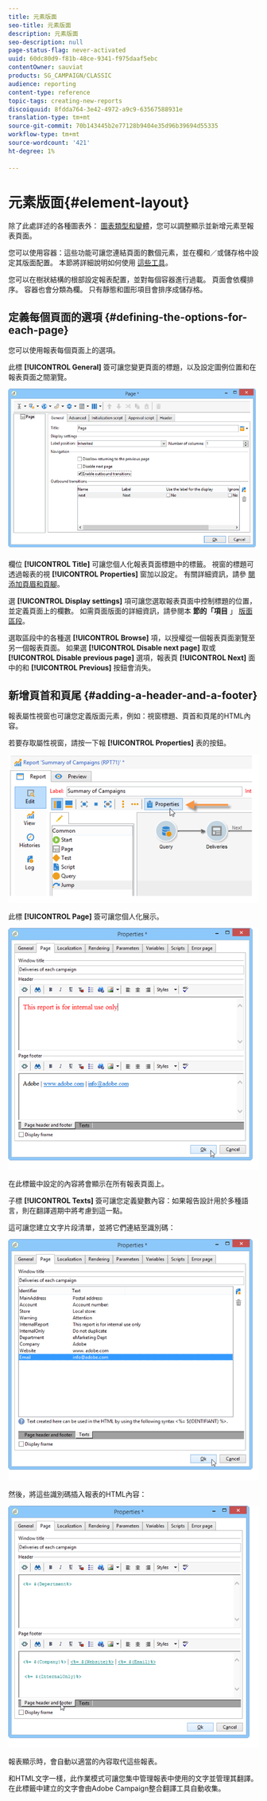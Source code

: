 ```yaml
---
title: 元素版面
seo-title: 元素版面
description: 元素版面
seo-description: null
page-status-flag: never-activated
uuid: 60dc80d9-f81b-48ce-9341-f975daaf5ebc
contentOwner: sauviat
products: SG_CAMPAIGN/CLASSIC
audience: reporting
content-type: reference
topic-tags: creating-new-reports
discoiquuid: 8fdda764-3e42-4972-a9c9-63567588931e
translation-type: tm+mt
source-git-commit: 70b143445b2e77128b9404e35d96b39694d55335
workflow-type: tm+mt
source-wordcount: '421'
ht-degree: 1%

---
```



# 元素版面{#element-layout}

除了此處詳述的各種圖表外： [圖表類型和變體](../../reporting/using/creating-a-chart.md#chart-types-and-variants)，您可以調整顯示並新增元素至報表頁面。

您可以使用容器：這些功能可讓您連結頁面的數個元素，並在欄和／或儲存格中設定其版面配置。 本節將詳細說明如何使用 [這些工具](../../web/using/defining-web-forms-layout.md#creating-containers)。

您可以在樹狀結構的根部設定報表配置，並對每個容器進行過載。 頁面會依欄排序。 容器也會分類為欄。 只有靜態和圖形項目會排序成儲存格。

## 定義每個頁面的選項 {#defining-the-options-for-each-page}

您可以使用報表每個頁面上的選項。

此標 **[!UICONTROL General]** 簽可讓您變更頁面的標題，以及設定圖例位置和在報表頁面之間瀏覽。

![](assets/s_ncs_advuser_report_wizard_022.png)

欄位 **[!UICONTROL Title]** 可讓您個人化報表頁面標題中的標籤。 視窗的標題可透過報表的視 **[!UICONTROL Properties]** 窗加以設定。 有關詳細資訊，請參 [閱添加頁眉和頁腳](#adding-a-header-and-a-footer)。

選 **[!UICONTROL Display settings]** 項可讓您選取報表頁面中控制標題的位置，並定義頁面上的欄數。 如需頁面版面的詳細資訊，請參閱本 **節的「項目** 」 [版面區段](../../web/using/defining-web-forms-layout.md#positioning-the-fields-on-the-page)。

選取區段中的各種選 **[!UICONTROL Browse]** 項，以授權從一個報表頁面瀏覽至另一個報表頁面。 如果選 **[!UICONTROL Disable next page]** 取或 **[!UICONTROL Disable previous page]** 選項，報表頁 **[!UICONTROL Next]** 面中的和 **[!UICONTROL Previous]** 按鈕會消失。

## 新增頁首和頁尾 {#adding-a-header-and-a-footer}

報表屬性視窗也可讓您定義版面元素，例如：視窗標題、頁首和頁尾的HTML內容。

若要存取屬性視窗，請按一下報 **[!UICONTROL Properties]** 表的按鈕。

![](assets/reporting_properties.png)

此標 **[!UICONTROL Page]** 簽可讓您個人化展示。

![](assets/s_ncs_advuser_report_properties_04.png)

在此標籤中設定的內容將會顯示在所有報表頁面上。

子標 **[!UICONTROL Texts]** 簽可讓您定義變數內容：如果報告設計用於多種語言，則在翻譯週期中將考慮到這一點。

這可讓您建立文字片段清單，並將它們連結至識別碼：

![](assets/s_ncs_advuser_report_properties_04a.png)

然後，將這些識別碼插入報表的HTML內容：

![](assets/s_ncs_advuser_report_properties_04b.png)

報表顯示時，會自動以適當的內容取代這些報表。

和HTML文字一樣，此作業模式可讓您集中管理報表中使用的文字並管理其翻譯。 在此標籤中建立的文字會由Adobe Campaign整合翻譯工具自動收集。
